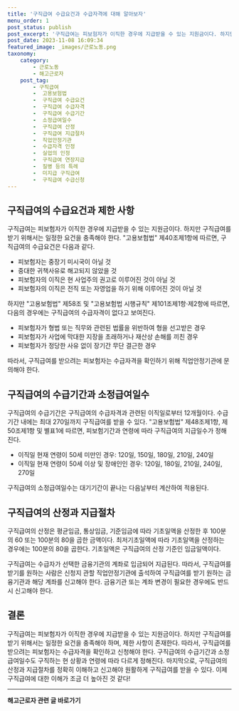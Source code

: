 ```yaml
---
title: '구직급여 수급요건과 수급자격에 대해 알아보자'
menu_order: 1
post_status: publish
post_excerpt: '구직급여는 피보험자가 이직한 경우에 지급받을 수 있는 지원금이다. 하지만 구직급여를 받기 위해서는 일정한 요건을 충족해야 한다.  고용보험법  제40조제1항에 따르면, 구직급여의 수급요건은 다음과 같다.'
post_date: 2023-11-08 16:09:34
featured_image: _images/근로노동.png
taxonomy:
    category:
        - 근로노동
        - 해고근로자
    post_tag:
        - 구직급여
        -  고용보험법
        -  구직급여 수급요건
        -  구직급여 수급자격
        -  구직급여 수급기간
        -  소정급여일수
        -  구직급여 산정
        -  구직급여 지급절차
        -  직업안정기관
        -  수급자격 인정
        -  실업의 인정
        -  구직급여 연장지급
        -  질병 등의 특례
        -  미지급 구직급여
        -  구직급여 수급신청
---
```



## 구직급여의 수급요건과 제한 사항

구직급여는 피보험자가 이직한 경우에 지급받을 수 있는 지원금이다. 하지만 구직급여를 받기 위해서는 일정한 요건을 충족해야 한다. "고용보험법" 제40조제1항에 따르면, 구직급여의 수급요건은 다음과 같다.

- 피보험자는 중장기 미시국이 아닐 것
- 중대한 귀책사유로 해고되지 않았을 것
- 피보험자의 이직은 현 사업주의 권고로 이루어진 것이 아닐 것
- 피보험자의 이직은 전직 또는 자영업을 하기 위해 이루어진 것이 아닐 것

하지만 "고용보험법" 제58조 및 "고용보험법 시행규칙" 제101조제1항·제2항에 따르면, 다음의 경우에는 구직급여의 수급자격이 없다고 보여진다.

- 피보험자가 형법 또는 직무와 관련된 법률을 위반하여 형을 선고받은 경우
- 피보험자가 사업에 막대한 지장을 초래하거나 재산상 손해를 끼친 경우
- 피보험자가 정당한 사유 없이 장기간 무단 결근한 경우

따라서, 구직급여를 받으려는 피보험자는 수급자격을 확인하기 위해 직업안정기관에 문의해야 한다.

## 구직급여의 수급기간과 소정급여일수

구직급여의 수급기간은 구직급여의 수급자격과 관련된 이직일로부터 12개월이다. 수급기간 내에는 최대 270일까지 구직급여를 받을 수 있다. "고용보험법" 제48조제1항, 제50조제1항 및 별표1에 따르면, 피보험기간과 연령에 따라 구직급여의 지급일수가 정해진다.

- 이직일 현재 연령이 50세 미만인 경우: 120일, 150일, 180일, 210일, 240일
- 이직일 현재 연령이 50세 이상 및 장애인인 경우: 120일, 180일, 210일, 240일, 270일

구직급여의 소정급여일수는 대기기간이 끝나는 다음날부터 계산하여 적용된다.

## 구직급여의 산정과 지급절차

구직급여의 산정은 평균임금, 통상임금, 기준임금에 따라 기초일액을 산정한 후 100분의 60 또는 100분의 80을 곱한 금액이다. 최저기초일액에 따라 기초일액을 산정하는 경우에는 100분의 80을 곱한다. 기초일액은 구직급여의 산정 기준인 임금일액이다.

구직급여는 수급자가 선택한 금융기관의 계좌로 입금되어 지급된다. 따라서, 구직급여를 받기를 원하는 사람은 신청지 관할 직업안정기관에 출석하여 구직급여를 받기 원하는 금융기관과 해당 계좌를 신고해야 한다. 금융기관 또는 계좌 변경이 필요한 경우에도 반드시 신고해야 한다.

## 결론

구직급여는 피보험자가 이직한 경우에 지급받을 수 있는 지원금이다. 하지만 구직급여를 받기 위해서는 일정한 요건을 충족해야 하며, 제한 사항이 존재한다. 따라서, 구직급여를 받으려는 피보험자는 수급자격을 확인하고 신청해야 한다. 구직급여의 수급기간과 소정급여일수도 구직하는 현 상황과 연령에 따라 다르게 정해진다. 마지막으로, 구직급여의 산정과 지급절차를 정확히 이해하고 신고해야 원활하게 구직급여를 받을 수 있다. 이제 구직급여에 대한 이해가 조금 더 높아진 것 같다!
<!-- wp:separator -->
<hr class="wp-block-separator has-alpha-channel-opacity"/>
<!-- /wp:separator -->

<!-- wp:group {"backgroundColor":"base","layout":{"type":"constrained"}} -->
<div class="wp-block-group has-base-background-color has-background"><!-- wp:paragraph {"align":"center","fontSize":"medium"} -->
<p class="has-text-align-center has-large-font-size"><strong>해고근로자 관련 글 바로가기</strong></p>
<!-- /wp:paragraph -->


<!-- wp:latest-posts
{"categories":[{"id":12660,"count":19,"description":"","link":"https://uknowlaw.com/category/%ed%95%b4%ea%b3%a0%ea%b7%bc%eb%a1%9c%ec%9e%90/","name":"해고근로자","slug":"해고근로자","taxonomy":"category","parent":0,"meta":[],"_links":{"self":[{"href":"https://uknowlaw.com/wp-json/wp/v2/categories/12660"}],"collection":[{"href":"https://uknowlaw.com/wp-json/wp/v2/categories"}],"about":[{"href":"https://uknowlaw.com/wp-json/wp/v2/taxonomies/category"}],"wp:post_type":[{"href":"https://uknowlaw.com/wp-json/wp/v2/posts?categories=12660"}],"curies":[{"name":"wp","href":"https://api.w.org/{rel}","templated":true}]}}],"postsToShow":100,"excerptLength":28,"postLayout":"grid","columns":2,"featuredImageAlign":"left","featuredImageSizeSlug":"large","fontSize":"medium"} /--></div>
<!-- /wp:group -->